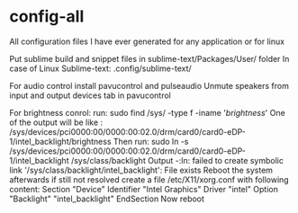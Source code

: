 # config-all
All configuration files I have ever generated for any application or for linux

Put sublime build and snippet files in sublime-text/Packages/User/ folder
In case of Linux Sublime-text: .config/sublime-text/

For audio control install pavucontrol and pulseaudio
Unmute speakers from input and output devices tab in pavucontrol

For brightness conrol:
run: sudo find /sys/ -type f -iname '*brightness*'
One of the output will be like : /sys/devices/pci0000:00/0000:00:02.0/drm/card0/card0-eDP-1/intel_backlight/brightness
Then run: sudo ln -s /sys/devices/pci0000:00/0000:00:02.0/drm/card0/card0-eDP-1/intel_backlight /sys/class/backlight
Output -:ln: failed to create symbolic link '/sys/class/backlight/intel_backlight': File exists
Reboot the system afterwards
if still not resolved create a file /etc/X11/xorg.conf with following content:
Section "Device"
        Identifier  "Intel Graphics" 
        Driver      "intel"
        Option      "Backlight"  "intel_backlight"
EndSection
Now reboot
